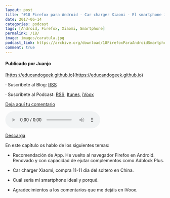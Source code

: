 ```yaml
---
layout: post
title: "#18 Firefox para Android - Car charger Xiaomi - El smartphone ideal - Agradecimientos comentarios"
date: 2017-06-14
categories: podcast
tags: [Android, Firefox, Xiaomi, Smartphone]
permalink: /18/
image: images/caratula.jpg
podcast_link: https://archive.org/download/18FirefoxParaAndroidSmartphoneIdeal/18-firefox-para-android-smartphone-ideal.mp3
comment: true
---
```


#### Publicado por Juanjo

[https://educandogeek.github.io](https://educandogeek.github.io)

· Suscríbete al Blog: [RSS](http://feeds.feedburner.com/educandogeekblog)

· Suscríbete al Podcast: [RSS](http://feeds.feedburner.com/educandogeek), [Itunes](https://itunes.apple.com/es/podcast/educando-geek/id1110060146?mt=2), [iVoox](https://www.ivoox.com/podcast-educando-geek_sq_f1289274_1.html)

[Deja aquí tu comentario](https://educandogeek.github.io/18/)

<audio controls>
  <source src="{{ page.podcast_link }}" type="audio/mp3">
</audio>


[Descarga][Mp3]


En este capítulo os hablo de los siguientes temas:

- Recomendación de App. He vuelto al navegador Firefox en Android. Renovado y con capacidad de ejutar complementos como Adblock Plus.

- Car charger Xiaomi, compra 11-11 día del soltero en China.

- Cuál sería mi smartphone ideal y porqué.

- Agradecimientos a los comentarios que me dejáis en iVoox.

[Mp3]: https://archive.org/download/18FirefoxParaAndroidSmartphoneIdeal/18-firefox-para-android-smartphone-ideal.mp3